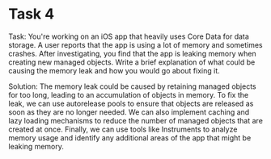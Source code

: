 # Task 4

Task: You're working on an iOS app that heavily uses Core Data for data storage.
A user reports that the app is using a lot of memory and sometimes crashes.
After investigating, you find that the app is leaking memory when creating new
managed objects. Write a brief explanation of what could be causing the memory
leak and how you would go about fixing it.

Solution: The memory leak could be caused by retaining managed objects for too
long, leading to an accumulation of objects in memory. To fix the leak, we can
use autorelease pools to ensure that objects are released as soon as they are no
longer needed. We can also implement caching and lazy loading mechanisms to
reduce the number of managed objects that are created at once. Finally, we can
use tools like Instruments to analyze memory usage and identify any additional
areas of the app that might be leaking memory.
